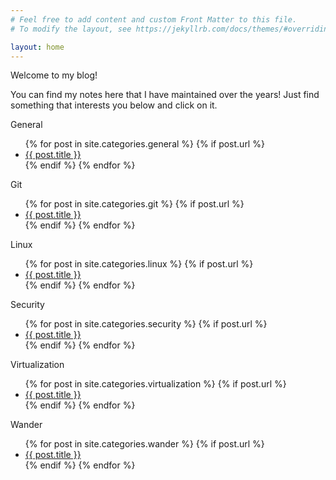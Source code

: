 ```yaml
---
# Feel free to add content and custom Front Matter to this file.
# To modify the layout, see https://jekyllrb.com/docs/themes/#overriding-theme-defaults

layout: home
---
```

Welcome to my blog!

You can find my notes here that I have maintained over the years! Just find something that interests you below and click on it.

General
<ul>
  {% for post in site.categories.general %}
    {% if post.url %}
        <li><a href="{{ post.url }}">{{ post.title }}</a></li>
    {% endif %}
  {% endfor %}
</ul>

Git
<ul>
  {% for post in site.categories.git %}
    {% if post.url %}
        <li><a href="{{ post.url }}">{{ post.title }}</a></li>
    {% endif %}
  {% endfor %}
</ul>

Linux
<ul>
  {% for post in site.categories.linux %}
    {% if post.url %}
        <li><a href="{{ post.url }}">{{ post.title }}</a></li>
    {% endif %}
  {% endfor %}
</ul>

Security
<ul>
  {% for post in site.categories.security %}
    {% if post.url %}
        <li><a href="{{ post.url }}">{{ post.title }}</a></li>
    {% endif %}
  {% endfor %}
</ul>

Virtualization
<ul>
  {% for post in site.categories.virtualization %}
    {% if post.url %}
        <li><a href="{{ post.url }}">{{ post.title }}</a></li>
    {% endif %}
  {% endfor %}
</ul>

Wander
<ul>
  {% for post in site.categories.wander %}
    {% if post.url %}
        <li><a href="{{ post.url }}">{{ post.title }}</a></li>
    {% endif %}
  {% endfor %}
</ul>

<script src="https://chat.preprod.rippey.ai/rippey.js"></script>

